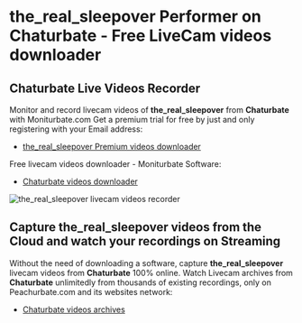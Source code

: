 # the_real_sleepover Performer on Chaturbate - Free LiveCam videos downloader

## Chaturbate Live Videos Recorder

Monitor and record livecam videos of **the_real_sleepover** from **Chaturbate** with Moniturbate.com
Get a premium trial for free by just and only registering with your Email address:
* [the_real_sleepover Premium videos downloader](https://moniturbate.com/request-demo-licence-key.html)

Free livecam videos downloader - Moniturbate Software:
* [Chaturbate videos downloader](https://moniturbate.com/moniturbate-download-software.html)

![the_real_sleepover livecam videos recorder](https://peachurnet.com/templates/moniturbate-software.png)


## Capture the_real_sleepover videos from the Cloud and watch your recordings on Streaming

Without the need of downloading a software, capture **the_real_sleepover** livecam videos from **Chaturbate** 100% online.
Watch Livecam archives from **Chaturbate** unlimitedly from thousands of existing recordings, only on Peachurbate.com and its websites network:
* [Chaturbate videos archives](https://peachurnet.com/)